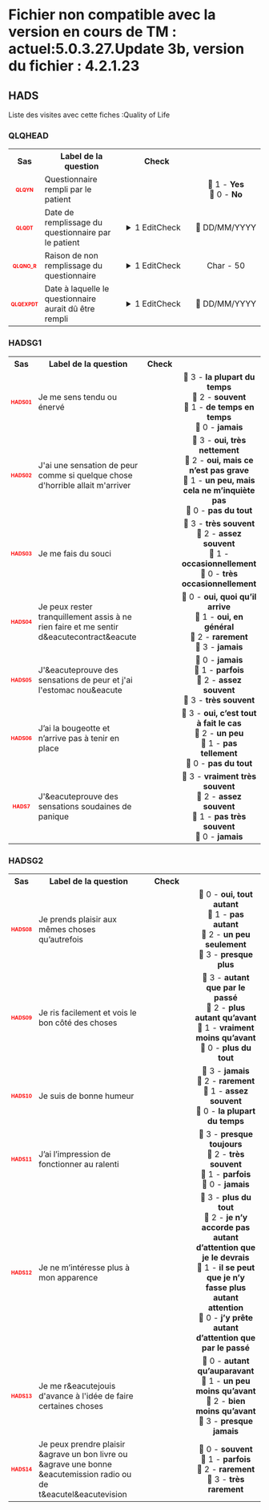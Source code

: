 # Fichier non compatible avec la version en cours de TM : actuel:5.0.3.27.Update 3b, version du fichier : 4.2.1.23  
## HADS 
Liste des visites avec cette fiches :Quality of Life 

### QLQHEAD 

<table style='width:100%;'>
<tr>
<th style='width:50px; text-align:center;'><strong>Sas</strong></th>
<th style='width:600px; text-align:center;'><strong>Label de la question </strong></th>
<th style='width:300px; text-align:center;'><strong>Check</strong></th>
<th style='width:300px; text-align:center;'><strongRéponses possibles</strong></th>
</tr>
<tr>
 <tr> 
<td style='width:50px; text-align:center; color:red; font-size: 10px;'> <b> QLQYN </b></td> 
 <td style='width:600px; text-align:left;'> Questionnaire rempli par le patient</td>
 <td style='width:600px; text-align:left;'>   </td>
 <td style='width:300px; text-align:center;'> 🔘 1 - <b>Yes</b> <br>🔘 0 - <b>No</b> <br> </td> 
 </tr>
 <tr> 
<td style='width:50px; text-align:center; color:red; font-size: 10px;'> <b> QLQDT </b></td> 
 <td style='width:600px; text-align:left;'> Date de remplissage du questionnaire par le patient</td>
 <td style='width:600px; text-align:left;'>  <details> <summary>1 EditCheck </summary><table><tr><td> 5:[QLQHEAD.*][QLQDT]</td> </tr><tr> <td> <pre><code class='javascript'>#Action Expression 
[QLQHEAD][QLQYN] == '1'; 
#data Expression 
 
</code></pre> </td><td> This item is required.</td> </tr></table></details> </td>
 <td style='width:300px; text-align:center;'> 📅 DD/MM/YYYY  </td> 
 </tr>
 <tr> 
<td style='width:50px; text-align:center; color:red; font-size: 10px;'> <b> QLQNO_R </b></td> 
 <td style='width:600px; text-align:left;'> Raison de non remplissage du questionnaire</td>
 <td style='width:600px; text-align:left;'>  <details> <summary>1 EditCheck </summary><table><tr><td> 5:[QLQHEAD.*][QLQNO_R]</td> </tr><tr> <td> <pre><code class='javascript'>#Action Expression 
[QLQHEAD][QLQYN] == '0'; 
#data Expression 
 
</code></pre> </td><td> This item is required.</td> </tr></table></details> </td>
 <td style='width:300px; text-align:center;'> Char - 50 </td> 
 </tr>
 <tr> 
<td style='width:50px; text-align:center; color:red; font-size: 10px;'> <b> QLQEXPDT </b></td> 
 <td style='width:600px; text-align:left;'> Date à laquelle le questionnaire aurait dû être rempli</td>
 <td style='width:600px; text-align:left;'>  <details> <summary>1 EditCheck </summary><table><tr><td> 5:[QLQHEAD.*][QLQEXPDT]</td> </tr><tr> <td> <pre><code class='javascript'>#Action Expression 
[QLQHEAD][QLQYN] == '0'; 
#data Expression 
 
</code></pre> </td><td> This item is required.</td> </tr></table></details> </td>
 <td style='width:300px; text-align:center;'> 📅 DD/MM/YYYY  </td> 
 </tr>
</table>

### HADSG1 

<table style='width:100%;'>
<tr>
<th style='width:50px; text-align:center;'><strong>Sas</strong></th>
<th style='width:600px; text-align:center;'><strong>Label de la question </strong></th>
<th style='width:300px; text-align:center;'><strong>Check</strong></th>
<th style='width:300px; text-align:center;'><strongRéponses possibles</strong></th>
</tr>
<tr>
 <tr> 
<td style='width:50px; text-align:center; color:red; font-size: 10px;'> <b> HADS01 </b></td> 
 <td style='width:600px; text-align:left;'> Je me sens tendu ou énervé</td>
 <td style='width:600px; text-align:left;'>   </td>
 <td style='width:300px; text-align:center;'> 🔘 3 - <b>la plupart du temps</b> <br>🔘 2 - <b>souvent</b> <br>🔘 1 - <b>de temps en temps</b> <br>🔘 0 - <b>jamais</b> <br> </td> 
 </tr>
 <tr> 
<td style='width:50px; text-align:center; color:red; font-size: 10px;'> <b> HADS02 </b></td> 
 <td style='width:600px; text-align:left;'> J'ai une sensation de peur comme si quelque chose d&apos;horrible allait m&apos;arriver</td>
 <td style='width:600px; text-align:left;'>   </td>
 <td style='width:300px; text-align:center;'> 🔘 3 - <b>oui, très nettement</b> <br>🔘 2 - <b>oui, mais ce n’est pas grave</b> <br>🔘 1 - <b>un peu, mais cela ne m’inquiète pas</b> <br>🔘 0 - <b>pas du tout</b> <br> </td> 
 </tr>
 <tr> 
<td style='width:50px; text-align:center; color:red; font-size: 10px;'> <b> HADS03 </b></td> 
 <td style='width:600px; text-align:left;'> Je me fais du souci</td>
 <td style='width:600px; text-align:left;'>   </td>
 <td style='width:300px; text-align:center;'> 🔘 3 - <b>très souvent</b> <br>🔘 2 - <b>assez souvent</b> <br>🔘 1 - <b>occasionnellement</b> <br>🔘 0 - <b>très occasionnellement</b> <br> </td> 
 </tr>
 <tr> 
<td style='width:50px; text-align:center; color:red; font-size: 10px;'> <b> HADS04 </b></td> 
 <td style='width:600px; text-align:left;'> Je peux rester tranquillement assis à ne rien faire et me sentir d&amp;eacutecontract&amp;eacute</td>
 <td style='width:600px; text-align:left;'>   </td>
 <td style='width:300px; text-align:center;'> 🔘 0 - <b>oui, quoi qu’il arrive</b> <br>🔘 1 - <b>oui, en général</b> <br>🔘 2 - <b>rarement</b> <br>🔘 3 - <b>jamais</b> <br> </td> 
 </tr>
 <tr> 
<td style='width:50px; text-align:center; color:red; font-size: 10px;'> <b> HADS05 </b></td> 
 <td style='width:600px; text-align:left;'> J'&amp;eacuteprouve des sensations de peur et j'ai l'estomac nou&amp;eacute</td>
 <td style='width:600px; text-align:left;'>   </td>
 <td style='width:300px; text-align:center;'> 🔘 0 - <b>jamais</b> <br>🔘 1 - <b>parfois</b> <br>🔘 2 - <b>assez souvent</b> <br>🔘 3 - <b>très souvent</b> <br> </td> 
 </tr>
 <tr> 
<td style='width:50px; text-align:center; color:red; font-size: 10px;'> <b> HADS06 </b></td> 
 <td style='width:600px; text-align:left;'> J’ai la bougeotte et n’arrive pas à tenir en place</td>
 <td style='width:600px; text-align:left;'>   </td>
 <td style='width:300px; text-align:center;'> 🔘 3 - <b>oui, c’est tout à fait le cas</b> <br>🔘 2 - <b>un peu</b> <br>🔘 1 - <b>pas tellement</b> <br>🔘 0 - <b>pas du tout</b> <br> </td> 
 </tr>
 <tr> 
<td style='width:50px; text-align:center; color:red; font-size: 10px;'> <b> HADS7 </b></td> 
 <td style='width:600px; text-align:left;'> J'&amp;eacuteprouve des sensations soudaines de panique</td>
 <td style='width:600px; text-align:left;'>   </td>
 <td style='width:300px; text-align:center;'> 🔘 3 - <b>vraiment très souvent</b> <br>🔘 2 - <b>assez souvent</b> <br>🔘 1 - <b>pas très souvent</b> <br>🔘 0 - <b>jamais</b> <br> </td> 
 </tr>
</table>

### HADSG2 

<table style='width:100%;'>
<tr>
<th style='width:50px; text-align:center;'><strong>Sas</strong></th>
<th style='width:600px; text-align:center;'><strong>Label de la question </strong></th>
<th style='width:300px; text-align:center;'><strong>Check</strong></th>
<th style='width:300px; text-align:center;'><strongRéponses possibles</strong></th>
</tr>
<tr>
 <tr> 
<td style='width:50px; text-align:center; color:red; font-size: 10px;'> <b> HADS08 </b></td> 
 <td style='width:600px; text-align:left;'> Je prends plaisir aux mêmes choses qu’autrefois</td>
 <td style='width:600px; text-align:left;'>   </td>
 <td style='width:300px; text-align:center;'> 🔘 0 - <b>oui, tout autant</b> <br>🔘 1 - <b>pas autant</b> <br>🔘 2 - <b>un peu seulement</b> <br>🔘 3 - <b>presque plus</b> <br> </td> 
 </tr>
 <tr> 
<td style='width:50px; text-align:center; color:red; font-size: 10px;'> <b> HADS09 </b></td> 
 <td style='width:600px; text-align:left;'> Je ris facilement et vois le bon côté des choses</td>
 <td style='width:600px; text-align:left;'>   </td>
 <td style='width:300px; text-align:center;'> 🔘 3 - <b>autant que par le passé</b> <br>🔘 2 - <b>plus autant qu’avant</b> <br>🔘 1 - <b>vraiment moins qu’avant</b> <br>🔘 0 - <b>plus du tout</b> <br> </td> 
 </tr>
 <tr> 
<td style='width:50px; text-align:center; color:red; font-size: 10px;'> <b> HADS10 </b></td> 
 <td style='width:600px; text-align:left;'> Je suis de bonne humeur</td>
 <td style='width:600px; text-align:left;'>   </td>
 <td style='width:300px; text-align:center;'> 🔘 3 - <b>jamais</b> <br>🔘 2 - <b>rarement</b> <br>🔘 1 - <b>assez souvent</b> <br>🔘 0 - <b>la plupart du temps</b> <br> </td> 
 </tr>
 <tr> 
<td style='width:50px; text-align:center; color:red; font-size: 10px;'> <b> HADS11 </b></td> 
 <td style='width:600px; text-align:left;'> J’ai l’impression de fonctionner au ralenti</td>
 <td style='width:600px; text-align:left;'>   </td>
 <td style='width:300px; text-align:center;'> 🔘 3 - <b>presque toujours</b> <br>🔘 2 - <b>très souvent</b> <br>🔘 1 - <b>parfois</b> <br>🔘 0 - <b>jamais</b> <br> </td> 
 </tr>
 <tr> 
<td style='width:50px; text-align:center; color:red; font-size: 10px;'> <b> HADS12 </b></td> 
 <td style='width:600px; text-align:left;'> Je ne m’intéresse plus à mon apparence</td>
 <td style='width:600px; text-align:left;'>   </td>
 <td style='width:300px; text-align:center;'> 🔘 3 - <b>plus du tout</b> <br>🔘 2 - <b>je n’y accorde pas autant d’attention que je le devrais</b> <br>🔘 1 - <b>il se peut que je n’y fasse plus autant attention</b> <br>🔘 0 - <b>j’y prête autant d’attention que par le passé</b> <br> </td> 
 </tr>
 <tr> 
<td style='width:50px; text-align:center; color:red; font-size: 10px;'> <b> HADS13 </b></td> 
 <td style='width:600px; text-align:left;'> Je me r&amp;eacutejouis d'avance à l'idée de faire certaines choses</td>
 <td style='width:600px; text-align:left;'>   </td>
 <td style='width:300px; text-align:center;'> 🔘 0 - <b>autant qu’auparavant</b> <br>🔘 1 - <b>un peu moins qu’avant</b> <br>🔘 2 - <b>bien moins qu’avant</b> <br>🔘 3 - <b>presque jamais</b> <br> </td> 
 </tr>
 <tr> 
<td style='width:50px; text-align:center; color:red; font-size: 10px;'> <b> HADS14 </b></td> 
 <td style='width:600px; text-align:left;'> Je peux prendre plaisir &amp;agrave un bon livre ou &amp;agrave une bonne &amp;eacutemission radio ou de t&amp;eacutel&amp;eacutevision</td>
 <td style='width:600px; text-align:left;'>   </td>
 <td style='width:300px; text-align:center;'> 🔘 0 - <b>souvent</b> <br>🔘 1 - <b>parfois</b> <br>🔘 2 - <b>rarement</b> <br>🔘 3 - <b>très rarement</b> <br> </td> 
 </tr>
</table>

